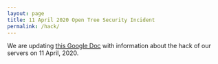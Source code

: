 ```yaml
---
layout: page
title: 11 April 2020 Open Tree Security Incident
permalink: /hack/
---
```


We are updating [this Google Doc](https://docs.google.com/document/d/1j6srHi81Uart0RsIOavMBnfXV2hptrRhT98Nu5bakRM) 
with information about the hack of our servers on 11 April, 2020.
